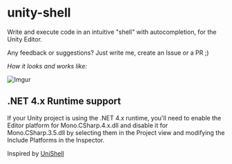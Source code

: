 # unity-shell
Write and execute code in an intuitive "shell" with autocompletion, for the Unity Editor.
  
Any feedback or suggestions? Just write me, create an Issue or a PR ;)  

_How it looks and works like:_

![Imgur](https://i.imgur.com/fMmHDvH.gif)

## .NET 4.x Runtime support
If your Unity project is using the .NET 4.x runtime, you'll need to enable the Editor platform for Mono.CSharp.4.x.dll and disable it for Mono.CSharp.3.5.dll by selecting them in the Project view and modifying the Include Platforms in the Inspector.

Inspired by [UniShell](https://github.com/rje/unishell)
